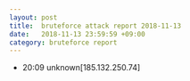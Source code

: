 ```yaml
---
layout: post
title:  bruteforce attack report 2018-11-13
date:   2018-11-13 23:59:59 +09:00
category: bruteforce report
---
```


* 20:09 unknown[185.132.250.74]
